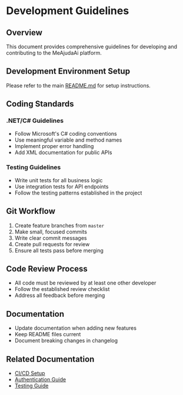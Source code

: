# Development Guidelines

## Overview
This document provides comprehensive guidelines for developing and contributing to the MeAjudaAi platform.

## Development Environment Setup

Please refer to the main [README.md](../README.md) for setup instructions.

## Coding Standards

### .NET/C# Guidelines
- Follow Microsoft's C# coding conventions
- Use meaningful variable and method names
- Implement proper error handling
- Add XML documentation for public APIs

### Testing Guidelines
- Write unit tests for all business logic
- Use integration tests for API endpoints
- Follow the testing patterns established in the project

## Git Workflow

1. Create feature branches from `master`
2. Make small, focused commits
3. Write clear commit messages
4. Create pull requests for review
5. Ensure all tests pass before merging

## Code Review Process

- All code must be reviewed by at least one other developer
- Follow the established review checklist
- Address all feedback before merging

## Documentation

- Update documentation when adding new features
- Keep README files current
- Document breaking changes in changelog

## Related Documentation

- [CI/CD Setup](../ci_cd.md)
- [Authentication Guide](../authentication.md)
- [Testing Guide](../testing/test_authentication_handler.md)